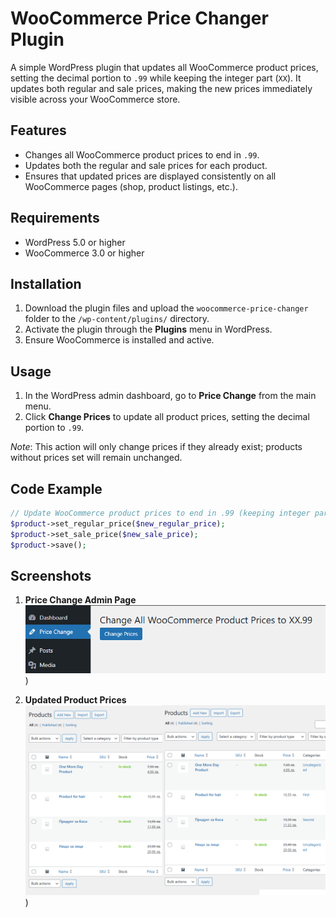 # WooCommerce Price Changer Plugin

A simple WordPress plugin that updates all WooCommerce product prices, setting the decimal portion to `.99` while keeping the integer part (`XX`). It updates both regular and sale prices, making the new prices immediately visible across your WooCommerce store.

## Features

- Changes all WooCommerce product prices to end in `.99`.
- Updates both the regular and sale prices for each product.
- Ensures that updated prices are displayed consistently on all WooCommerce pages (shop, product listings, etc.).

## Requirements

- WordPress 5.0 or higher
- WooCommerce 3.0 or higher

## Installation

1. Download the plugin files and upload the `woocommerce-price-changer` folder to the `/wp-content/plugins/` directory.
2. Activate the plugin through the **Plugins** menu in WordPress.
3. Ensure WooCommerce is installed and active.

## Usage

1. In the WordPress admin dashboard, go to **Price Change** from the main menu.
2. Click **Change Prices** to update all product prices, setting the decimal portion to `.99`.

*Note*: This action will only change prices if they already exist; products without prices set will remain unchanged.

## Code Example

```php
// Update WooCommerce product prices to end in .99 (keeping integer part)
$product->set_regular_price($new_regular_price);
$product->set_sale_price($new_sale_price);
$product->save();
```
## Screenshots
1. **Price Change Admin Page**  
   ![Price Change Admin Page](https://raw.githubusercontent.com/duckyname/wooc-price-changer-99/refs/heads/main/assets/Screenshot%202024-10-26%20193221.png))

2. **Updated Product Prices**  
   ![Updated Product Prices](https://raw.githubusercontent.com/duckyname/wooc-price-changer-99/refs/heads/main/assets/screenshot-before-after.png))
